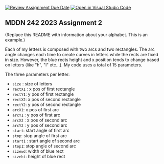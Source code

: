 [![Review Assignment Due Date](https://classroom.github.com/assets/deadline-readme-button-24ddc0f5d75046c5622901739e7c5dd533143b0c8e959d652212380cedb1ea36.svg)](https://classroom.github.com/a/ihfjUrzT)
[![Open in Visual Studio Code](https://classroom.github.com/assets/open-in-vscode-718a45dd9cf7e7f842a935f5ebbe5719a5e09af4491e668f4dbf3b35d5cca122.svg)](https://classroom.github.com/online_ide?assignment_repo_id=11529896&assignment_repo_type=AssignmentRepo)
## MDDN 242 2023 Assignment 2

(Replace this README with information about your alphabet. This is an example.)

Each of my letters is composed with two arcs and two rectangles. The arc angle changes each time to create curves in letters while the rects are fixed in size. However, the blue rects height and x position tends to change based on letters (like "h", "l" etc...).
My code uses a total of 15 parameters.

The three parameters per letter:
  * `size` : size of letters
* `rectX1` : x pos of first rectangle 
 * `rectY1`: y pos of first rectangle 
 * `rectX2`: x pos of second rectangle 
 * `rectY2`: y pos of second rectangle 
 * `arcX1`: x pos of first arc 
 * `arcY1` : y pos of first arc
 * `arcX2`  : x pos of second arc 
 * `arcY2` : y pos of second arc  
  * `start`: start angle of first arc
 * `stop`: stop angle of first arc
 * `start1` : start angle of second arc
 * `stop1`: stop angle of second arc
 * `sizewd`: width of blue rect
 * `sizeht`: height of blue rect

